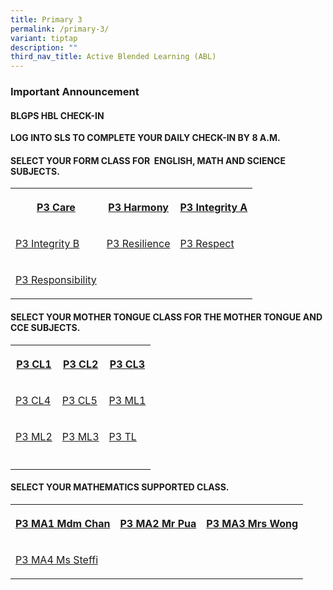 ```yaml
---
title: Primary 3
permalink: /primary-3/
variant: tiptap
description: ""
third_nav_title: Active Blended Learning (ABL)
---
```

<h3>Important&nbsp;Announcement</h3>
<h4>BLGPS HBL CHECK-IN</h4>
<p><strong>LOG INTO SLS TO COMPLETE YOUR DAILY CHECK-IN BY 8 A.M.</strong>
</p>
<h4>SELECT YOUR FORM CLASS FOR&nbsp;&nbsp;ENGLISH, MATH AND SCIENCE SUBJECTS.</h4>
<table style="minWidth: 75px">
<colgroup>
<col>
<col>
<col>
</colgroup>
<tbody>
<tr>
<th rowspan="1" colspan="1">
<p><a href="https://docs.google.com/document/d/15Lt-FhhPNUicES9tx9SrN3Gegfe_ME_O/edit" rel="noopener noreferrer nofollow" target="_blank">P3 Care</a>
</p>
</th>
<th rowspan="1" colspan="1">
<p><a href="https://docs.google.com/document/d/12BxZKCbZgFRnDYMnKp8TNNdDJGEM1qKp/edit" rel="noopener noreferrer nofollow" target="_blank">P3 Harmony</a>
</p>
</th>
<th rowspan="1" colspan="1">
<p><a href="https://docs.google.com/document/d/1W8xa3aIw6fqeyGWY-hDCp7pG23Juo_MD/edit" rel="noopener noreferrer nofollow" target="_blank">P3 Integrity A</a>
</p>
</th>
</tr>
<tr>
<td rowspan="1" colspan="1">
<p><a href="https://docs.google.com/document/d/1ljx2DgegxS73RHcqJqMGFqPRrAI0ogWn/edit" rel="noopener noreferrer nofollow" target="_blank">P3 Integrity B</a>
</p>
</td>
<td rowspan="1" colspan="1">
<p><a href="https://docs.google.com/document/d/1Kozs0qxLi7lHWWt2Bnjn66pPdApDS73B/edit" rel="noopener noreferrer nofollow" target="_blank">P3 Resilience</a>
</p>
</td>
<td rowspan="1" colspan="1">
<p><a href="https://docs.google.com/document/d/1WYvYAjM5GwaHU5X4LQ10QFzlUAQq377N/edit" rel="noopener noreferrer nofollow" target="_blank">P3 Respect</a>
</p>
</td>
</tr>
<tr>
<td rowspan="1" colspan="1">
<p><a href="https://docs.google.com/document/d/13wX2A--KARXrHQBFjENhiTYmU9hSY3Z1/edit" rel="noopener noreferrer nofollow" target="_blank">P3 Responsibility</a>
</p>
</td>
<td rowspan="1" colspan="1">
<p></p>
</td>
<td rowspan="1" colspan="1">
<p></p>
</td>
</tr>
</tbody>
</table>
<h4>SELECT YOUR MOTHER TONGUE CLASS FOR THE MOTHER TONGUE AND CCE SUBJECTS.</h4>
<table style="minWidth: 75px">
<colgroup>
<col>
<col>
<col>
</colgroup>
<tbody>
<tr>
<th rowspan="1" colspan="1">
<p><a href="https://docs.google.com/document/d/1J4yWkEndRk701LBEL39rezyhCyXfsShg/edit" rel="noopener noreferrer nofollow" target="_blank">P3 CL1</a>
</p>
</th>
<th rowspan="1" colspan="1">
<p><a href="https://docs.google.com/document/d/1PaQsP7sDbBMR9FmvlvUdujpShhjVfOdC/edit" rel="noopener noreferrer nofollow" target="_blank">P3 CL2</a>
</p>
</th>
<th rowspan="1" colspan="1">
<p><a href="https://docs.google.com/document/d/1XXWUkY2mSBlIA5huVajFczX_QIAWoOWM/edit" rel="noopener noreferrer nofollow" target="_blank">P3 CL3</a>
</p>
</th>
</tr>
<tr>
<td rowspan="1" colspan="1">
<p><a href="https://docs.google.com/document/d/1HIc2bxKLv9m-CPXGBQwrbMFg5a0YWyuz/edit" rel="noopener noreferrer nofollow" target="_blank">P3 CL4</a>
</p>
</td>
<td rowspan="1" colspan="1">
<p><a href="https://docs.google.com/document/d/1OXPFAYal0RP4SRx_xKaHfv7xJtpTqhyT/edit" rel="noopener noreferrer nofollow" target="_blank">P3 CL5</a>
</p>
</td>
<td rowspan="1" colspan="1">
<p><a href="https://docs.google.com/document/d/1SJCl5Xt3tW4mc3sfDUctqF2I1nCx4uqp/edit" rel="noopener noreferrer nofollow" target="_blank">P3 ML1</a>
</p>
</td>
</tr>
<tr>
<td rowspan="1" colspan="1">
<p><a href="https://docs.google.com/document/d/1-lVdai3HVOR-wD_hRY8F7K-kmhVTZJZg/edit" rel="noopener noreferrer nofollow" target="_blank">P3 ML2</a>
</p>
</td>
<td rowspan="1" colspan="1">
<p><a href="https://docs.google.com/document/d/15OYbw2RnZysn5H53o9y0oqPhtjWULq96/edit" rel="noopener noreferrer nofollow" target="_blank">P3 ML3</a>
</p>
</td>
<td rowspan="1" colspan="1">
<p><a href="https://docs.google.com/document/d/1EMPvozyUMABmzzMZLsH2-eDfGGY0wHzL/edit" rel="noopener noreferrer nofollow" target="_blank">P3 TL</a>
</p>
</td>
</tr>
<tr>
<td rowspan="1" colspan="1">
<p></p>
</td>
<td rowspan="1" colspan="1">
<p></p>
</td>
<td rowspan="1" colspan="1">
<p></p>
</td>
</tr>
</tbody>
</table>
<h4>SELECT YOUR MATHEMATICS SUPPORTED CLASS.</h4>
<table style="minWidth: 75px">
<colgroup>
<col>
<col>
<col>
</colgroup>
<tbody>
<tr>
<th rowspan="1" colspan="1">
<p><a href="https://docs.google.com/document/d/1oJgLRBq9r9WgjtrmH3nMwEoW-ZVdTAWq/edit" rel="noopener noreferrer nofollow" target="_blank">P3 MA1 Mdm Chan</a>
</p>
</th>
<th rowspan="1" colspan="1">
<p><a href="https://docs.google.com/document/d/1ZkIBt8Gg7b0tTZ7QtzmqbKoAW_Qn_cIM/edit#heading=h.1fob9te" rel="noopener noreferrer nofollow" target="_blank">P3 MA2 Mr Pua</a>
</p>
</th>
<th rowspan="1" colspan="1">
<p><a href="https://docs.google.com/document/d/1mySfVB0rfLyLV4G1ZuZwdv8Z4TM9dLey/edit" rel="noopener noreferrer nofollow" target="_blank">P3 MA3 Mrs Wong</a>
</p>
</th>
</tr>
<tr>
<td rowspan="1" colspan="1">
<p><a href="https://docs.google.com/document/d/16zzvLCP9TE8GomEyDwJFL5gITRVdLL7R/edit#heading=h.1fob9te" rel="noopener noreferrer nofollow" target="_blank">P3 MA4 Ms Steffi</a>
</p>
</td>
<td rowspan="1" colspan="1">
<p></p>
</td>
<td rowspan="1" colspan="1">
<p></p>
</td>
</tr>
</tbody>
</table>
<p></p>